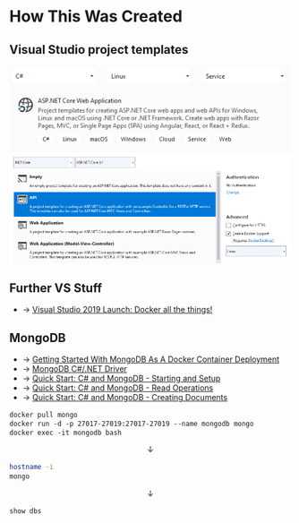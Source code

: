 # How This Was Created
## Visual Studio project templates
![Web-App](VS.ASP.NET.Core.Web.App.png)
![Web-API](VS.ASP.NET.Core.Web.API.png)

## Further VS Stuff
 + &rarr; [Visual Studio 2019 Launch: Docker all the things!](https://youtu.be/Tlswgxl_Xyk)

## MongoDB
 + &rarr; [Getting Started With MongoDB As A Docker Container Deployment](https://www.thepolyglotdeveloper.com/2019/01/getting-started-mongodb-docker-container-deployment)
 + &rarr; [MongoDB C#/.NET Driver](https://docs.mongodb.com/drivers/csharp)
 + &rarr; [Quick Start: C# and MongoDB - Starting and Setup](https://www.mongodb.com/blog/post/quick-start-c-sharp-and-mongodb-starting-and-setup)
 + &rarr; [Quick Start: C# and MongoDB - Read Operations](https://www.mongodb.com/blog/post/quick-start-c-and-mongodb--read-operations)
 + &rarr; [Quick Start: C# and MongoDB - Creating Documents](https://www.mongodb.com/blog/post/quick-start-c-sharp-and-mongodb--creating-documents)

```Batchfile
docker pull mongo
docker run -d -p 27017-27019:27017-27019 --name mongodb mongo
docker exec -it mongodb bash
```
<center> &darr; </center>

```Bash
hostname -i
mongo
```
<center> &darr; </center>

```SQL
show dbs
```
